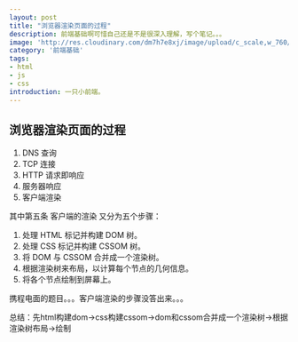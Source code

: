 ```yaml
---
layout: post
title: "浏览器渲染页面的过程"
description: 前端基础啊可惜自己还是不是很深入理解，写个笔记。。。
image: 'http://res.cloudinary.com/dm7h7e8xj/image/upload/c_scale,w_760/v1504807365/now-you-see-me_wtv89q.jpg'
category: '前端基础'
tags:
- html
- js
- css
introduction: 一只小前端。
---
```

## 浏览器渲染页面的过程
1. DNS 查询
2. TCP 连接
3. HTTP 请求即响应
4. 服务器响应
5. 客户端渲染

其中第五条 客户端的渲染 又分为五个步骤：
1. 处理 HTML 标记并构建 DOM 树。
2. 处理 CSS 标记并构建 CSSOM 树。
3. 将 DOM 与 CSSOM 合并成一个渲染树。
4. 根据渲染树来布局，以计算每个节点的几何信息。
5. 将各个节点绘制到屏幕上。

携程电面的题目。。。客户端渲染的步骤没答出来。。。

总结：先html构建dom->css构建cssom->dom和cssom合并成一个渲染树->根据渲染树布局->绘制